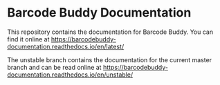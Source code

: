 # Barcode Buddy Documentation


This repository contains the documentation for Barcode Buddy. You can find it online at https://barcodebuddy-documentation.readthedocs.io/en/latest/


The unstable branch contains the documentation for the current master branch and can be read online at https://barcodebuddy-documentation.readthedocs.io/en/unstable/

